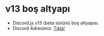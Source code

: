 # v13 boş altyapı
  - Discord.js v13 (beta sürüm) boş altyapısı.
  - Discord Adresimiz: [Tıkla!](https://discord.gg/cmd)

